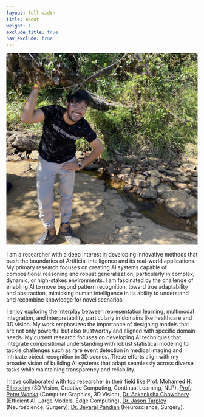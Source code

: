 ```yaml
---
layout: full-width
title: About
weight: 1
exclude_title: true
nav_exclude: true
---
```


<img class="headshot" src="assets/img/headshot-v2.jpg">

I am a researcher with a deep interest in developing innovative methods that push the boundaries of Artificial Intelligence and its real-world applications. My primary research focuses on creating AI systems capable of compositional reasoning and robust generalization, particularly in complex, dynamic, or high-stakes environments. I am fascinated by the challenge of enabling AI to move beyond pattern recognition, toward true adaptability and abstraction, mimicking human intelligence in its ability to understand and recombine knowledge for novel scenarios.

I enjoy exploring the interplay between representation learning, multimodal integration, and interpretability, particularly in domains like healthcare and 3D vision. My work emphasizes the importance of designing models that are not only powerful but also trustworthy and aligned with specific domain needs. My current research focuses on developing AI techniques that integrate compositional understanding with robust statistical modeling to tackle challenges such as rare event detection in medical imaging and intricate object recognition in 3D scenes. These efforts align with my broader vision of building AI systems that adapt seamlessly across diverse tasks while maintaining transparency and reliability.

I have collaborated with top researcher in their field like [Prof. Mohamed H. Elhoseiny](http://www.mohamed-elhoseiny.com/) (3D Vision, Creative Computing, Continual Learning, NLP), [Prof. Peter Wonka](https://peterwonka.net/) (Computer Graphics, 3D Vision), [Dr. Aakanksha Chowdhery](https://www.achowdhery.com/) (Efficient AI, Large Models, Edge Computing), [Dr. Jason Tarpley](https://www.pacificneuroscienceinstitute.org/people/jason-tarpley/) (Neuroscience, Surgery), [Dr. Jeyaraj Pandian](https://www.linkedin.com/in/jeyaraj-pandian-5a207b1b6?originalSubdomain=in) (Neuroscience, Surgery).

